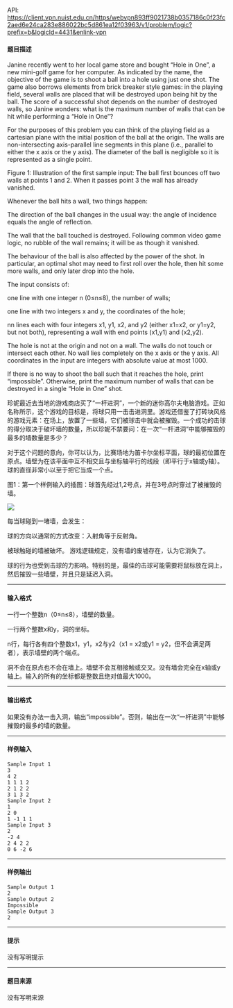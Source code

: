 API: https://client.vpn.nuist.edu.cn/https/webvpn893ff9021738b0357186c0f23fc2aed6e24ca283e886022bc5d861ea12f03963/v1/problem/logic?prefix=b&logicId=4431&enlink-vpn

#### 题目描述

Janine recently went to her local game store and bought “Hole in One”, a new mini-golf game for her computer. As indicated by the name, the objective of the game is to shoot a ball into a hole using just one shot. The game also borrows elements from brick breaker style games: in the playing field, several walls are placed that will be destroyed upon being hit by the ball. The score of a successful shot depends on the number of destroyed walls, so Janine wonders: what is the maximum number of walls that can be hit while performing a “Hole in One”?

For the purposes of this problem you can think of the playing field as a cartesian plane with the initial position of the ball at the origin. The walls are non-intersecting axis-parallel line segments in this plane (i.e., parallel to either the x axis or the y axis). The diameter of the ball is negligible so it is represented as a single point.

Figure 1: Illustration of the first sample input: The ball first bounces off two walls at points 1 and 2. When it passes point 3 the wall has already vanished.

Whenever the ball hits a wall, two things happen:

The direction of the ball changes in the usual way: the angle of incidence equals the angle of reflection.

The wall that the ball touched is destroyed. Following common video game logic, no rubble of the wall remains; it will be as though it vanished.

The behaviour of the ball is also affected by the power of the shot. In particular, an optimal shot may need to first roll over the hole, then hit some more walls, and only later drop into the hole.

The input consists of:

one line with one integer n (0≤n≤8), the number of walls;

one line with two integers x and y, the coordinates of the hole;

nn lines each with four integers x1, y1, x2, and y2 (either x1=x2, or y1=y2, but not both), representing a wall with end points (x1,y1) and (x2,y2).

The hole is not at the origin and not on a wall. The walls do not touch or intersect each other. No wall lies completely on the x axis or the y axis. All coordinates in the input are integers with absolute value at most 1000.

If there is no way to shoot the ball such that it reaches the hole, print “impossible”. Otherwise, print the maximum number of walls that can be destroyed in a single “Hole in One” shot.

珍妮最近去当地的游戏商店买了“一杆进洞”，一个新的迷你高尔夫电脑游戏。正如名称所示，这个游戏的目标是，将球只用一击击进洞里。游戏还借鉴了打砖块风格的游戏元素：在场上，放置了一些墙，它们被球击中就会被摧毁。一个成功的击球的得分取决于破坏墙的数量，所以珍妮不禁要问：在一次“一杆进洞”中能够摧毁的最多的墙数量是多少？

对于这个问题的意向，你可以认为，比赛场地为笛卡尔坐标平面，球的最初位置在原点。墙壁为在该平面中互不相交且与坐标轴平行的线段（即平行于x轴或y轴）。球的直径非常小以至于把它当成一个点。

图1：第一个样例输入的插图：球首先经过1,2号点，并在3号点时穿过了被摧毁的墙。

![](../file/4431_0.png)

每当球碰到一堵墙，会发生：

球的方向以通常的方式改变：入射角等于反射角。

被球触碰的墙被破坏。 游戏逻辑规定，没有墙的废墟存在，认为它消失了。

球的行为也受到击球的力影响。特别的是，最佳的击球可能需要将鼠标放在洞上，然后摧毁一些墙壁，并且只是延迟入洞。

---

#### 输入格式

一行一个整数n（0≤n≤8），墙壁的数量。

一行两个整数x和y，洞的坐标。

n行，每行各有四个整数x1，y1，x2与y2（x1 = x2或y1 = y2，但不会满足两者），表示墙壁的两个端点。

洞不会在原点也不会在墙上。墙壁不会互相接触或交叉。没有墙会完全在x轴或y轴上。输入的所有的坐标都是整数且绝对值最大1000。

---

#### 输出格式

如果没有办法一击入洞，输出“impossible”。否则，输出在一次“一杆进洞”中能够摧毁的最多的墙的数量。

---

#### 样例输入
```
Sample Input 1	
3
4 2
1 1 1 2
2 1 2 2
3 1 3 2 
Sample Input 2
1
2 0
1 -1 1 1 
Sample Input 3
2
-2 4
2 4 2 2
0 6 -2 6

```

---

#### 样例输出
```
Sample Output 1
2
Sample Output 2
Impossible
Sample Output 3
2

```

---

#### 提示

没有写明提示

---

#### 题目来源

没有写明来源